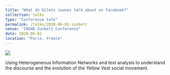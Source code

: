 ```yaml
---
title: "What do Gilets Jaunes talk about on Facebook?"
collection: talks
type: "Conference talk"
permalink: /talks/2020-06-02-sunbelt
venue: "INSNA Sunbelt Conference"
date: 2020-06-02
location: "Paris, France"
---
```


<img src="{{site.baseurl}}/images/talks/2020_sunbelt_paris.png">

Using Heterogeneous Information Networks and text analysis to understand the discourse and the evolution of the Yellow Vest social movement.
